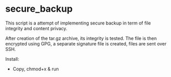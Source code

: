# secure_backup

This script is a attempt of implementing secure backup in term of file integrity and content privacy. 

After creation of the tar.gz archive, its integrity is tested. The file is then encrypted using GPG, a separate signature file is created, files are sent over SSH.

Install:

- Copy, chmod+x & run
